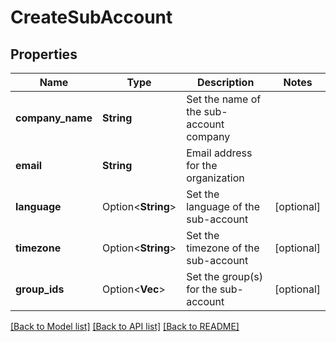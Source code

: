 # CreateSubAccount

## Properties

Name | Type | Description | Notes
------------ | ------------- | ------------- | -------------
**company_name** | **String** | Set the name of the sub-account company | 
**email** | **String** | Email address for the organization | 
**language** | Option<**String**> | Set the language of the sub-account | [optional]
**timezone** | Option<**String**> | Set the timezone of the sub-account | [optional]
**group_ids** | Option<**Vec<String>**> | Set the group(s) for the sub-account | [optional]

[[Back to Model list]](../README.md#documentation-for-models) [[Back to API list]](../README.md#documentation-for-api-endpoints) [[Back to README]](../README.md)


